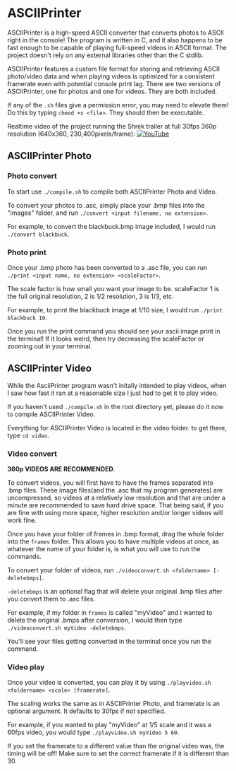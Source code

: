 # ASCIIPrinter

ASCIIPrinter is a high-speed ASCII converter that converts photos to ASCII right in the console! The program is written in C, and it also happens to be fast enough to be capable of playing full-speed videos in ASCII format. The project doesn't rely on any external libraries other than the C stdlib.  

ASCIIPrinter features a custom file format for storing and retrieving ASCII photo/video data and when playing videos is optimized for a consistent framerate even with potential console print lag. There are two versions of ASCIIPrinter, one for photos and one for videos. They are both included.

If any of the `.sh` files give a permission error, you may need to elevate them! Do this by typing `chmod +x <file>`. They should then be executable.

Realtime video of the project running the Shrek trailer at full 30fps 360p resolution (640x360, 230,400pixels/frame):
[![YouTube](http://i.ytimg.com/vi/UPSTB_W0x_U/hqdefault.jpg)](https://www.youtube.com/watch?v=UPSTB_W0x_U)

## ASCIIPrinter Photo

### Photo convert

To start use `./compile.sh` to compile both ASCIIPrinter Photo and Video.

To convert your photos to .asc, simply place your .bmp files into the "images" folder, and run `./convert <input filename, no extension>`. 

For example, to convert the blackbuck.bmp image included, I would run `./convert blackbuck`. 

### Photo print

Once your .bmp photo has been converted to a .asc file, you can run `./print <input name, no extension> <scaleFactor>`. 

The scale factor is how small you want your image to be. scaleFactor 1 is the full original resolution, 2 is 1/2 resolution, 3 is 1/3, etc.

For example, to print the blackbuck image at 1/10 size, I would run `./print blackbuck 10`.

Once you run the print command you should see your ascii image print in the terminal! If it looks weird, then try decreasing the scaleFactor or zooming out in your terminal.



## ASCIIPrinter Video

While the AsciiPrinter program wasn't initally intended to play videos, when I saw how fast it ran at a reasonable size I just had to get it to play video.

If you haven't used `./compile.sh` in the root directory yet, please do it now to compile ASCIIPrinter Video.

Everything for ASCIIPrinter Video is located in the video folder. to get there, type `cd video`.

### Video convert

__360p VIDEOS ARE RECOMMENDED__. 

To convert videos, you will first have to have the frames separated into .bmp files. These image files(and the .asc that my program generates) are uncompressed, so videos at a relatively low resolution and that are under a minute are recommended to save hard drive space. That being said, if you are fine with using more space, higher resolution and/or longer videos will work fine. 

Once you have your folder of frames in .bmp format, drag the whole folder into the `frames` folder. This allows you to have multiple videos at once, as whatever the name of your folder is, is what you will use to run the commands. 

To convert your folder of videos, run `./videoconvert.sh <foldername> [-deletebmps]`. 

`-deletebmps` is an optional flag that will delete your original .bmp files after you convert them to .asc files. 

For example, if my folder in `frames` is called "myVideo" and I wanted to delete the original .bmps after conversion, I would then type `./videoconvert.sh myVideo -deletebmps`.

You'll see your files getting converted in the terminal once you run the command.

### Video play

Once your video is converted, you can play it by using `./playvideo.sh <foldername> <scale> [framerate]`.

The scaling works the same as in ASCIIPrinter Photo, and framerate is an optional argument. It defaults to 30fps if not specified.

For example, if you wanted to play "myVideo" at 1/5 scale and it was a 60fps video, you would type `./playvideo.sh myVideo 5 60`.

If you set the framerate to a different value than the original video was, the timing will be off! Make sure to set the correct framerate if it is different than 30.
